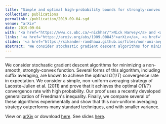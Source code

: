 ```yaml
---
title: "Simple and optimal high-probability bounds for strongly-convex stochastic gradient descent"
collection: publications
permalink: /publication/2019-09-04-sgd
venue: "arXiv"
date: 2019-09-04
with: '<a href="https://www.cs.ubc.ca/~nickhar/">Nick Harvey</a> and <a href="https://www.cs.ubc.ca/~cvliaw">Chris Liaw</a>'
links: '<a href="https://arxiv.org/abs/1909.00843">arXiv</a>, <a href="http://sikander-randhawa.github.io/files/sgd-non-uni.pdf">pdf</a>'
slides: '<a href="https://sikander-randhawa.github.io/files/non-uni-avg-talk-ubc.pdf">slides</a>'
abstract: 'We consider stochastic gradient descent algorithms for minimizing a non-smooth, strongly-convex function. Several forms of this algorithm, including suffix averaging, are known to achieve the optimal $O(1/T)$ convergence rate in expectation. We consider a simple, non-uniform averaging strategy of Lacoste-Julien et al. (2011) and prove that it achieves the optimal $O(1/T)$ convergence rate with high probability. Our proof uses a recently developed generalization of Freedman's inequality. Finally, we compare several of these algorithms experimentally and show that this non-uniform averaging strategy outperforms many standard techniques, and with smaller variance.'
---
```


---

We consider stochastic gradient descent algorithms for minimizing a non-smooth, strongly-convex function. Several forms of this algorithm, including suffix averaging, are known to achieve the optimal $O(1/T)$ convergence rate in expectation. We consider a simple, non-uniform averaging strategy of Lacoste-Julien et al. (2011) and prove that it achieves the optimal $O(1/T)$ convergence rate with high probability. Our proof uses a recently developed generalization of Freedman's inequality. Finally, we compare several of these algorithms experimentally and show that this non-uniform averaging strategy outperforms many standard techniques, and with smaller variance.

View on [arXiv](https://arxiv.org/abs/1812.05217) or download [here](http://sikander-randhawa.github.io/files/sgd-non-uni.pdf). See slides [here](https://sikander-randhawa.github.io/talks/sgd-non-uni-talk-ubc).

